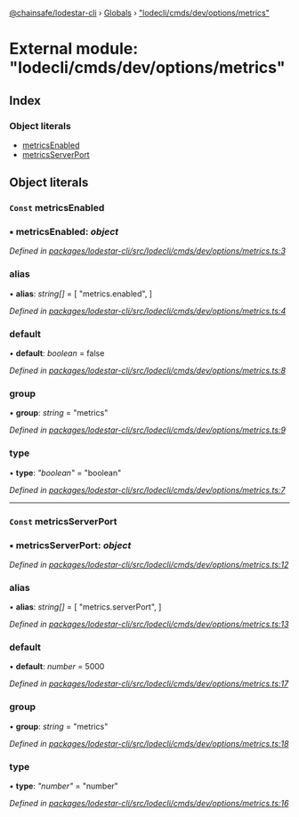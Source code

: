 [@chainsafe/lodestar-cli](../README.md) › [Globals](../globals.md) › ["lodecli/cmds/dev/options/metrics"](_lodecli_cmds_dev_options_metrics_.md)

# External module: "lodecli/cmds/dev/options/metrics"

## Index

### Object literals

* [metricsEnabled](_lodecli_cmds_dev_options_metrics_.md#const-metricsenabled)
* [metricsServerPort](_lodecli_cmds_dev_options_metrics_.md#const-metricsserverport)

## Object literals

### `Const` metricsEnabled

### ▪ **metricsEnabled**: *object*

*Defined in [packages/lodestar-cli/src/lodecli/cmds/dev/options/metrics.ts:3](https://github.com/ChainSafe/lodestar/blob/1d5598773/packages/lodestar-cli/src/lodecli/cmds/dev/options/metrics.ts#L3)*

###  alias

• **alias**: *string[]* = [
    "metrics.enabled",
  ]

*Defined in [packages/lodestar-cli/src/lodecli/cmds/dev/options/metrics.ts:4](https://github.com/ChainSafe/lodestar/blob/1d5598773/packages/lodestar-cli/src/lodecli/cmds/dev/options/metrics.ts#L4)*

###  default

• **default**: *boolean* = false

*Defined in [packages/lodestar-cli/src/lodecli/cmds/dev/options/metrics.ts:8](https://github.com/ChainSafe/lodestar/blob/1d5598773/packages/lodestar-cli/src/lodecli/cmds/dev/options/metrics.ts#L8)*

###  group

• **group**: *string* = "metrics"

*Defined in [packages/lodestar-cli/src/lodecli/cmds/dev/options/metrics.ts:9](https://github.com/ChainSafe/lodestar/blob/1d5598773/packages/lodestar-cli/src/lodecli/cmds/dev/options/metrics.ts#L9)*

###  type

• **type**: *"boolean"* = "boolean"

*Defined in [packages/lodestar-cli/src/lodecli/cmds/dev/options/metrics.ts:7](https://github.com/ChainSafe/lodestar/blob/1d5598773/packages/lodestar-cli/src/lodecli/cmds/dev/options/metrics.ts#L7)*

___

### `Const` metricsServerPort

### ▪ **metricsServerPort**: *object*

*Defined in [packages/lodestar-cli/src/lodecli/cmds/dev/options/metrics.ts:12](https://github.com/ChainSafe/lodestar/blob/1d5598773/packages/lodestar-cli/src/lodecli/cmds/dev/options/metrics.ts#L12)*

###  alias

• **alias**: *string[]* = [
    "metrics.serverPort",
  ]

*Defined in [packages/lodestar-cli/src/lodecli/cmds/dev/options/metrics.ts:13](https://github.com/ChainSafe/lodestar/blob/1d5598773/packages/lodestar-cli/src/lodecli/cmds/dev/options/metrics.ts#L13)*

###  default

• **default**: *number* = 5000

*Defined in [packages/lodestar-cli/src/lodecli/cmds/dev/options/metrics.ts:17](https://github.com/ChainSafe/lodestar/blob/1d5598773/packages/lodestar-cli/src/lodecli/cmds/dev/options/metrics.ts#L17)*

###  group

• **group**: *string* = "metrics"

*Defined in [packages/lodestar-cli/src/lodecli/cmds/dev/options/metrics.ts:18](https://github.com/ChainSafe/lodestar/blob/1d5598773/packages/lodestar-cli/src/lodecli/cmds/dev/options/metrics.ts#L18)*

###  type

• **type**: *"number"* = "number"

*Defined in [packages/lodestar-cli/src/lodecli/cmds/dev/options/metrics.ts:16](https://github.com/ChainSafe/lodestar/blob/1d5598773/packages/lodestar-cli/src/lodecli/cmds/dev/options/metrics.ts#L16)*
